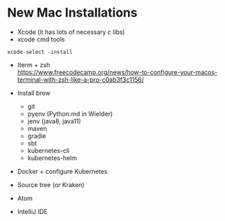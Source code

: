 
New Mac Installations
=
* Xcode (it has lots of necessary c libs)
* xcode cmd tools 
```
xcode-select -install
```
* Iterm + zsh  
https://www.freecodecamp.org/news/how-to-configure-your-macos-terminal-with-zsh-like-a-pro-c0ab3f3c1156/
* Install brew
    * git
    * pyenv (Python.md in Wielder)
    * jenv (java8, java11)
    * maven
    * gradle
    * sbt
    * kubernetes-cli
    * kubernetes-helm

* Docker + configure Kubernetes
* Source tree (or Kraken)
* Atom 
* IntelliJ IDE


